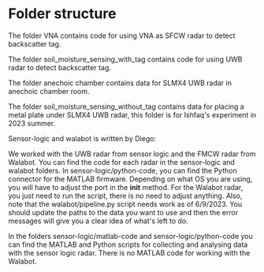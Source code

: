 # Folder structure 
The folder VNA contains code for using VNA as SFCW radar to detect backscatter tag.

The folder soil_moisture_sensing_with_tag contains code for using UWB radar to detect backscatter tag. 

The folder anechoic chamber contains data for SLMX4 UWB radar in anechoic chamber room.

The folder soil_moisture_sensing_without_tag contains data for placing a metal plate under SLMX4 UWB radar, this folder is for Ishfaq's experiment in 2023 summer.


Sensor-logic and walabot is written by Diego:

We worked with the UWB radar from sensor logic and the FMCW radar from Walabot. You can find the code for each radar
in the sensor-logic and walabot folders. In sensor-logic/python-code, you can find the Python connector
for the MATLAB firmware. Depending on what OS you are using, you will have to adjust the port in the __init__
 method.
For the Walabot radar, you just need to run the script, there is no need to adjust anything. Also, note that the walabot/pipeline.py
script needs work as of 6/9/2023. You should update the paths to the data you want to use and then the error messages will give you
a clear idea of what's left to do.

In the folders sensor-logic/matlab-code and sensor-logic/python-code you can find the MATLAB and Python scripts for collecting and analysing data with the sensor logic radar. There 
is no MATLAB code for working with the Walabot. 

